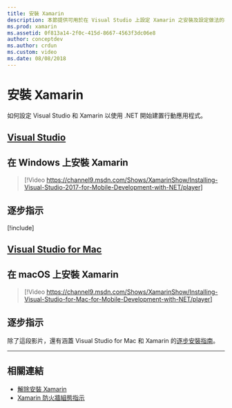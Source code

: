 ```yaml
---
title: 安裝 Xamarin
description: 本節提供可用於在 Visual Studio 上設定 Xamarin 之安裝及設定做法的概觀。
ms.prod: xamarin
ms.assetid: 0f813a14-2f0c-415d-8667-4563f3dc06e8
author: conceptdev
ms.author: crdun
ms.custom: video
ms.date: 08/08/2018
---
```

# <a name="installing-xamarin"></a>安裝 Xamarin

如何設定 Visual Studio 和 Xamarin 以使用 .NET 開始建置行動應用程式。

## <a name="visual-studiotabwindows"></a>[Visual Studio](#tab/windows)

## <a name="installing-xamarin-on-windows"></a>在 Windows 上安裝 Xamarin

> [!Video https://channel9.msdn.com/Shows/XamarinShow/Installing-Visual-Studio-2017-for-Mobile-Development-with-NET/player]

## <a name="step-by-step-instructions"></a>逐步指示

[!include[](~/cross-platform/includes/install-xamarin-windows.md)]

## <a name="visual-studio-for-mactabmacos"></a>[Visual Studio for Mac](#tab/macos)

## <a name="installing-xamarin-on-macos"></a>在 macOS 上安裝 Xamarin

> [!Video https://channel9.msdn.com/Shows/XamarinShow/Installing-Visual-Studio-for-Mac-for-Mobile-Development-with-NET/player]

## <a name="step-by-step-instructions"></a>逐步指示

除了這段影片，還有涵蓋 Visual Studio for Mac 和 Xamarin 的[逐步安裝指南](/visualstudio/mac/installation/)。

-----

## <a name="related-links"></a>相關連結

- [解除安裝 Xamarin](~/get-started/installation/uninstalling-xamarin.md)
- [Xamarin 防火牆組態指示](firewall.md)
